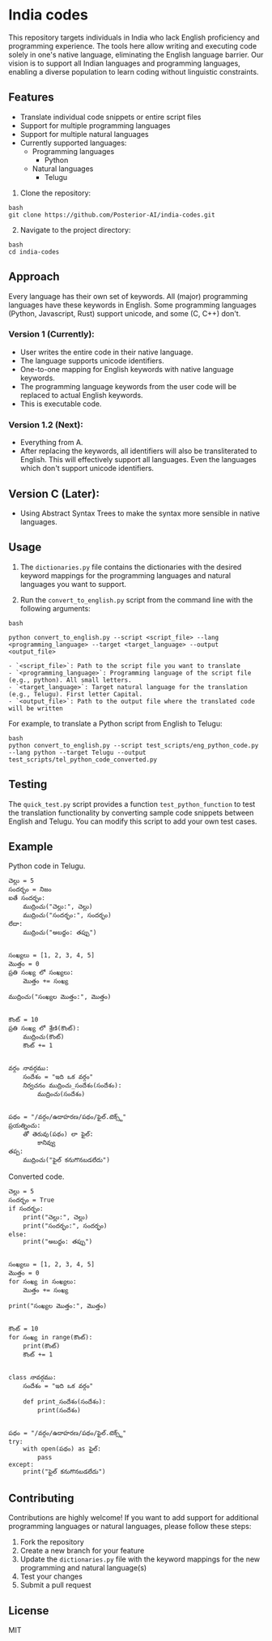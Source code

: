 # India codes

This repository targets individuals in India who lack English proficiency and programming experience. The tools here allow writing and executing code solely in one's native language, eliminating the English language barrier. Our vision is to support all Indian languages and programming languages, enabling a diverse population to learn coding without linguistic constraints.

## Features

- Translate individual code snippets or entire script files
- Support for multiple programming languages
- Support for multiple natural languages
- Currently supported languages:
  - Programming languages
    - Python
  - Natural languages
    - Telugu 

1. Clone the repository:

```
bash
git clone https://github.com/Posterior-AI/india-codes.git
```

2. Navigate to the project directory:

```
bash
cd india-codes
```

## Approach

Every language has their own set of keywords. All (major) programming languages have these keywords in English. Some programming languages (Python, Javascript, Rust) support unicode, and some (C, C++) don't. 

### Version 1 (Currently):
 - User writes the entire code in their native language.
 - The language supports unicode identifiers.
 - One-to-one mapping for English keywords with native language keywords.
 - The programming language keywords from the user code will be replaced to actual English keywords.
 - This is executable code.

### Version 1.2 (Next):
 - Everything from A.
 - After replacing the keywords, all identifiers will also be transliterated to English. This will effectively support all languages. Even the languages which don't support unicode identifiers.

## Version C (Later):
 - Using Abstract Syntax Trees to make the syntax more sensible in native languages.

## Usage

1. The `dictionaries.py` file contains the dictionaries with the desired keyword mappings for the programming languages and natural languages you want to support.

2. Run the `convert_to_english.py` script from the command line with the following arguments:

```
bash

python convert_to_english.py --script <script_file> --lang <programming_language> --target <target_language> --output <output_file>

- `<script_file>`: Path to the script file you want to translate
- `<programming_language>`: Programming language of the script file (e.g., python). All small letters.
- `<target_language>`: Target natural language for the translation (e.g., Telugu). First letter Capital.
- `<output_file>`: Path to the output file where the translated code will be written
```

For example, to translate a Python script from English to Telugu:

```
bash
python convert_to_english.py --script test_scripts/eng_python_code.py --lang python --target Telugu --output test_scripts/tel_python_code_converted.py
```


## Testing

The `quick_test.py` script provides a function `test_python_function` to test the translation functionality by converting sample code snippets between English and Telugu. You can modify this script to add your own test cases.

## Example

Python code in Telugu.
```
చెల్లు = 5
సందర్భం = నిజం
ఐతే సందర్భం:
    ముద్రించు("చెల్లు:", చెల్లు)
    ముద్రించు("సందర్భం:", సందర్భం)
లేదా:
    ముద్రించు("అబద్ధం: తప్పు")


సంఖ్యలు = [1, 2, 3, 4, 5]
మొత్తం = 0
ప్రతి సంఖ్య లో సంఖ్యలు:
    మొత్తం += సంఖ్య

ముద్రించు("సంఖ్యల మొత్తం:", మొత్తం)


కౌంట్ = 10
ప్రతి సంఖ్య లో శ్రేణి(కౌంట్):
    ముద్రించు(కౌంట్)
    కౌంట్ += 1


వర్గం నావర్గము:
    సందేశం = "ఇది ఒక వర్గం"
    నిర్వచనం ముద్రించు_సందేశం(సందేశం):
        ముద్రించు(సందేశం)


పథం = "/వర్గం/ఉదాహరణ/పథం/ఫైల్.టెక్స్ట్"
ప్రయత్నించు:
    తో తెరువు(పథం) లా ఫైల్:
        కానివ్వు
తప్ప:
    ముద్రించు("ఫైల్ కనుగొనబడలేదు")
```

Converted code.
```
చెల్లు = 5
సందర్భం = True
if సందర్భం:
    print("చెల్లు:", చెల్లు)
    print("సందర్భం:", సందర్భం)
else:
    print("అబద్ధం: తప్పు")


సంఖ్యలు = [1, 2, 3, 4, 5]
మొత్తం = 0
for సంఖ్య in సంఖ్యలు:
    మొత్తం += సంఖ్య

print("సంఖ్యల మొత్తం:", మొత్తం)


కౌంట్ = 10
for సంఖ్య in range(కౌంట్):
    print(కౌంట్)
    కౌంట్ += 1


class నావర్గము:
    సందేశం = "ఇది ఒక వర్గం"

    def print_సందేశం(సందేశం):
        print(సందేశం)


పథం = "/వర్గం/ఉదాహరణ/పథం/ఫైల్.టెక్స్ట్"
try:
    with open(పథం) as ఫైల్:
        pass
except:
    print("ఫైల్ కనుగొనబడలేదు")
```


## Contributing

Contributions are highly welcome! If you want to add support for additional programming languages or natural languages, please follow these steps:

1. Fork the repository
2. Create a new branch for your feature
3. Update the `dictionaries.py` file with the keyword mappings for the new programming and natural language(s)
4. Test your changes
5. Submit a pull request

## License

MIT
